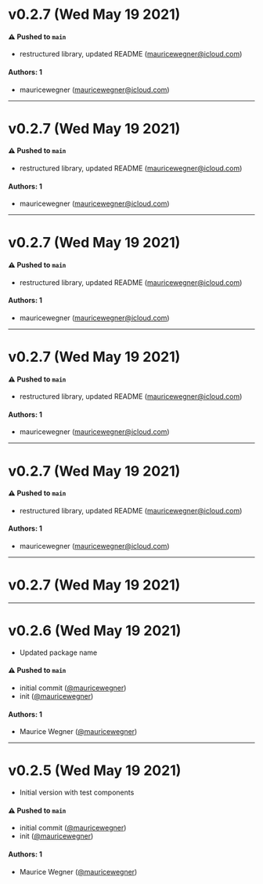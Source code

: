 # v0.2.7 (Wed May 19 2021)

#### ⚠️ Pushed to `main`

- restructured library, updated README (mauricewegner@icloud.com)

#### Authors: 1

- mauricewegner (mauricewegner@icloud.com)

---

# v0.2.7 (Wed May 19 2021)

#### ⚠️ Pushed to `main`

- restructured library, updated README (mauricewegner@icloud.com)

#### Authors: 1

- mauricewegner (mauricewegner@icloud.com)

---

# v0.2.7 (Wed May 19 2021)

#### ⚠️ Pushed to `main`

- restructured library, updated README (mauricewegner@icloud.com)

#### Authors: 1

- mauricewegner (mauricewegner@icloud.com)

---

# v0.2.7 (Wed May 19 2021)

#### ⚠️ Pushed to `main`

- restructured library, updated README (mauricewegner@icloud.com)

#### Authors: 1

- mauricewegner (mauricewegner@icloud.com)

---

# v0.2.7 (Wed May 19 2021)

#### ⚠️ Pushed to `main`

- restructured library, updated README (mauricewegner@icloud.com)

#### Authors: 1

- mauricewegner (mauricewegner@icloud.com)

---

# v0.2.7 (Wed May 19 2021)



---

# v0.2.6 (Wed May 19 2021)

- Updated package name

#### ⚠️ Pushed to `main`

- initial commit ([@mauricewegner](https://github.com/mauricewegner))
- init ([@mauricewegner](https://github.com/mauricewegner))

#### Authors: 1

- Maurice Wegner ([@mauricewegner](https://github.com/mauricewegner))

---

# v0.2.5 (Wed May 19 2021)

- Initial version with test components

#### ⚠️ Pushed to `main`

- initial commit ([@mauricewegner](https://github.com/mauricewegner))
- init ([@mauricewegner](https://github.com/mauricewegner))

#### Authors: 1

- Maurice Wegner ([@mauricewegner](https://github.com/mauricewegner))
